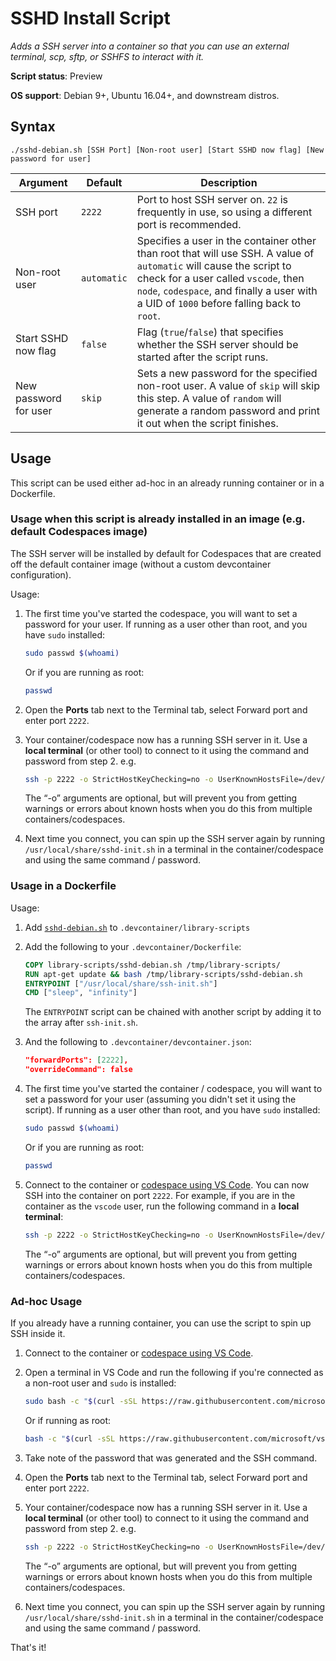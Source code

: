 # SSHD Install Script

*Adds a SSH server into a container so that you can use an external terminal, scp, sftp, or SSHFS to interact with it.*

**Script status**: Preview

**OS support**: Debian 9+, Ubuntu 16.04+, and downstream distros.

## Syntax

```text
./sshd-debian.sh [SSH Port] [Non-root user] [Start SSHD now flag] [New password for user]
```

|Argument|Default|Description|
|--------|-------|-----------|
| SSH port |`2222`| Port to host SSH server on. `22` is frequently in use, so using a different port is recommended. |
| Non-root user |`automatic`| Specifies a user in the container other than root that will use SSH. A value of `automatic` will cause the script to check for a user called `vscode`, then `node`, `codespace`, and finally a user with a UID of `1000` before falling back to `root`. |
|Start SSHD now flag |`false`| Flag (`true`/`false`) that specifies whether the SSH server should be started after the script runs.|
|New password for user|`skip`| Sets a new password for the specified non-root user. A value of `skip` will skip this step. A value of `random` will generate a random password and print it out when the script finishes. |

## Usage

This script can be used either ad-hoc in an already running container or in a Dockerfile. 

### Usage when this script is already installed in an image (e.g. default Codespaces image)
The SSH server will be installed by default for Codespaces that are created off the default container image (without a custom devcontainer configuration). 

Usage:
1. The first time you've started the codespace, you will want to set a password for your user. If running as a user other than root, and you have `sudo` installed:

    ```bash
    sudo passwd $(whoami)
    ```

    Or if you are running as root:

    ```bash
    passwd
    ```
 2. Open the ****Ports**** tab next to the Terminal tab, select Forward port and enter port `2222`.
 3. Your container/codespace now has a running SSH server in it. Use a **local terminal** (or other tool) to connect to it using the command and password from step 2. e.g.

    ```bash
    ssh -p 2222 -o StrictHostKeyChecking=no -o UserKnownHostsFile=/dev/null vscode@localhost
    ```

    The “-o” arguments are optional, but will prevent you from getting warnings or errors about known hosts when you do this from multiple containers/codespaces.

  4. Next time you connect, you can spin up the SSH server again by running `/usr/local/share/sshd-init.sh` in a terminal in the container/codespace and using the same command / password.


### Usage in a Dockerfile

Usage:

1. Add [`sshd-debian.sh`](../sshd-debian.sh) to `.devcontainer/library-scripts`

2. Add the following to your `.devcontainer/Dockerfile`:

    ```Dockerfile
    COPY library-scripts/sshd-debian.sh /tmp/library-scripts/
    RUN apt-get update && bash /tmp/library-scripts/sshd-debian.sh
    ENTRYPOINT ["/usr/local/share/ssh-init.sh"]
    CMD ["sleep", "infinity"]
    ```

    The `ENTRYPOINT` script can be chained with another script by adding it to the array after `ssh-init.sh`.

3. And the following to `.devcontainer/devcontainer.json`:

    ```json
    "forwardPorts": [2222],
    "overrideCommand": false
    ```

4. The first time you've started the container / codespace, you will want to set a password for your user (assuming you didn't set it using the script). If running as a user other than root, and you have `sudo` installed:

    ```bash
    sudo passwd $(whoami)
    ```

    Or if you are running as root:

    ```bash
    passwd
    ```

5. Connect to the container or [codespace using VS Code](https://docs.github.com/en/github/developing-online-with-codespaces/connecting-to-your-codespace-from-visual-studio-code). You can now SSH into the container on port `2222`. For example, if you are in the container as the `vscode` user, run the following command in a **local terminal**:

    ```bash
    ssh -p 2222 -o StrictHostKeyChecking=no -o UserKnownHostsFile=/dev/null vscode@localhost
    ```

    The “-o” arguments are optional, but will prevent you from getting warnings or errors about known hosts when you do this from multiple containers/codespaces.

### Ad-hoc Usage

If you already have a running container, you can use the script to spin up SSH inside it.

1. Connect to the container or [codespace using VS Code](https://docs.github.com/en/github/developing-online-with-codespaces/connecting-to-your-codespace-from-visual-studio-code).

2. Open a terminal in VS Code and run the following if you're connected as a non-root user and `sudo` is installed:

    ```bash
    sudo bash -c "$(curl -sSL https://raw.githubusercontent.com/microsoft/vscode-dev-containers/master/script-library/sshd-debian.sh)" -- 2222 $(whoami) true random
    ```

    Or if running as root:

    ```bash
    bash -c "$(curl -sSL https://raw.githubusercontent.com/microsoft/vscode-dev-containers/master/script-library/sshd-debian.sh)" -- 2222 $(whoami) true random
    ```

3. Take note of the password that was generated and the SSH command.

4. Open the ****Ports**** tab next to the Terminal tab, select Forward port and enter port `2222`.

5. Your container/codespace now has a running SSH server in it. Use a **local terminal** (or other tool) to connect to it using the command and password from step 2. e.g.

    ```bash
    ssh -p 2222 -o StrictHostKeyChecking=no -o UserKnownHostsFile=/dev/null vscode@localhost
    ```

    The “-o” arguments are optional, but will prevent you from getting warnings or errors about known hosts when you do this from multiple containers/codespaces.

6. Next time you connect, you can spin up the SSH server again by running `/usr/local/share/sshd-init.sh` in a terminal in the container/codespace and using the same command / password.

That's it!
